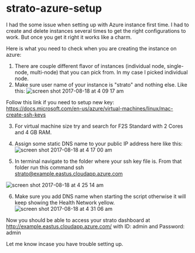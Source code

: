 # strato-azure-setup

I had the some issue when setting up with Azure instance first time. I had to create and delete instances several times to get the right configurations to work. But once you get it right it works like a charm.

Here is what you need to check when you are creating the instance on azure:
1. There are couple different flavor of instances (individual node, single-node, multi-node) that you can pick from. In my case I picked individual node.
2. Make sure user name of your instance is "strato" and nothing else. Like this:
![screen shot 2017-08-18 at 4 09 17 am](https://user-images.githubusercontent.com/12634462/29450091-4da52da2-83cb-11e7-97bf-fb0132a7659c.png)

Follow this link if you need to setup new key: https://docs.microsoft.com/en-us/azure/virtual-machines/linux/mac-create-ssh-keys

3. For virtual machine size try and search for F2S Standard with 2 Cores and 4 GB RAM.
4. Assign some static DNS name to your public IP address here like this:
![screen shot 2017-08-18 at 4 17 00 am](https://user-images.githubusercontent.com/12634462/29450294-2881794e-83cc-11e7-8838-aa08e8afb20d.png)

5. In terminal navigate to the folder where your ssh key file is. From that folder run this command ssh strato@example.eastus.cloudapp.azure.com

![screen shot 2017-08-18 at 4 25 14 am](https://user-images.githubusercontent.com/12634462/29450605-493753ec-83cd-11e7-8ae3-9425f46b0494.png)

6. Make sure you add DNS name when starting the script otherwise it will keep showing the Health Network yellow.
![screen shot 2017-08-18 at 4 31 06 am](https://user-images.githubusercontent.com/12634462/29450978-dfe9f014-83ce-11e7-9d58-da7c8d046d4f.png)

Now you should be able to access your strato dashboard at http://example.eastus.cloudapp.azure.com/
with ID: admin and Password: admin

Let me know incase you have trouble setting up.
